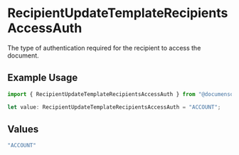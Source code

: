 # RecipientUpdateTemplateRecipientsAccessAuth

The type of authentication required for the recipient to access the document.

## Example Usage

```typescript
import { RecipientUpdateTemplateRecipientsAccessAuth } from "@documenso/sdk-typescript/models/operations";

let value: RecipientUpdateTemplateRecipientsAccessAuth = "ACCOUNT";
```

## Values

```typescript
"ACCOUNT"
```